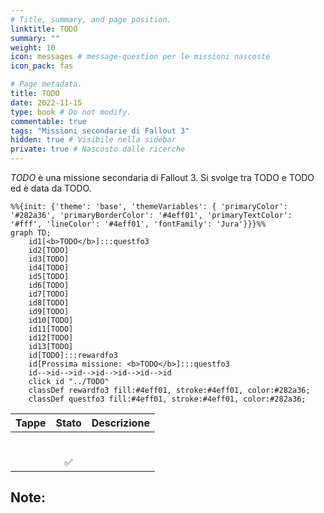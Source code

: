 ```yaml
---
# Title, summary, and page position.
linktitle: TODO
summary: ""
weight: 10
icon: messages # message-question per le missioni nascoste
icon_pack: fas

# Page metadata.
title: TODO
date: 2022-11-15
type: book # Do not modify.
commentable: true
tags: "Missioni secondarie di Fallout 3"
hidden: true # Visibile nella sidebar
private: true # Nascosto dalle ricerche
---
```


*TODO* è una missione secondaria di Fallout 3. Si svolge tra TODO e TODO ed è data da TODO.



```mermaid
%%{init: {'theme': 'base', 'themeVariables': { 'primaryColor': '#282a36', 'primaryBorderColor': '#4eff01', 'primaryTextColor': '#fff', 'lineColor': '#4eff01', 'fontFamily': 'Jura'}}}%%
graph TD;
    id1[<b>TODO</b>]:::questfo3
    id2[TODO]
    id3[TODO]
    id4[TODO]
    id5[TODO]
    id6[TODO]
    id7[TODO] 
    id8[TODO]
    id9[TODO]
    id10[TODO]
    id11[TODO]
    id12[TODO]
    id13[TODO] 
    id[TODO]:::rewardfo3
    id[Prossima missione: <b>TODO</b>]:::questfo3
    id-->id-->id-->id-->id-->id-->id
    click id "../TODO"
    classDef rewardfo3 fill:#4eff01, stroke:#4eff01, color:#282a36;
    classDef questfo3 fill:#4eff01, stroke:#4eff01, color:#282a36;
```

| Tappe | Stato              | Descrizione |
| :-----: | :------------------: | ----------- |
|       |                    |             |
|       |                    |             |
|       |                    |             |
|       |                    |             |
|       |                    |             |
|       |                    |             |
|       | :white_check_mark: |             |

Note:
- 